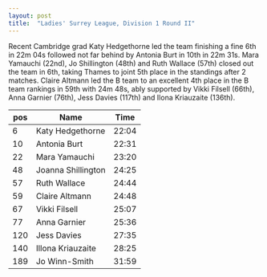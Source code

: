 ```yaml
---
layout: post
title:  "Ladies' Surrey League, Division 1 Round II"
---
```

Recent Cambridge grad Katy Hedgethorne led the team finishing a fine 6th in 22m 04s followed not far behind by Antonia Burt in 10th in 22m 31s. Mara Yamauchi (22nd), Jo Shillington (48th) and Ruth Wallace (57th) closed out the team in 6th, taking Thames to joint 5th place in the standings after 2 matches.
Claire Altmann led the B team to an excellent 4th place in the B team rankings in 59th with 24m 48s, ably supported by Vikki Filsell (66th), Anna Garnier (76th), Jess Davies (117th) and Ilona Kriauzaite (136th).

| pos | Name               | Time  |
|-----|--------------------|-------|
| 6   | Katy Hedgethorne   | 22:04 |
| 10  | Antonia Burt       | 22:31 |
| 22  | Mara Yamauchi      | 23:20 |
| 48  | Joanna Shillington | 24:25 |
| 57  | Ruth Wallace       | 24:44 |
| 59  | Claire Altmann     | 24:48 |
| 67  | Vikki Filsell      | 25:07 |
| 77  | Anna Garnier       | 25:36 |
| 120 | Jess Davies        | 27:35 |
| 140 | Illona Kriauzaite  | 28:25 |
| 189 | Jo Winn-Smith      | 31:59 |
